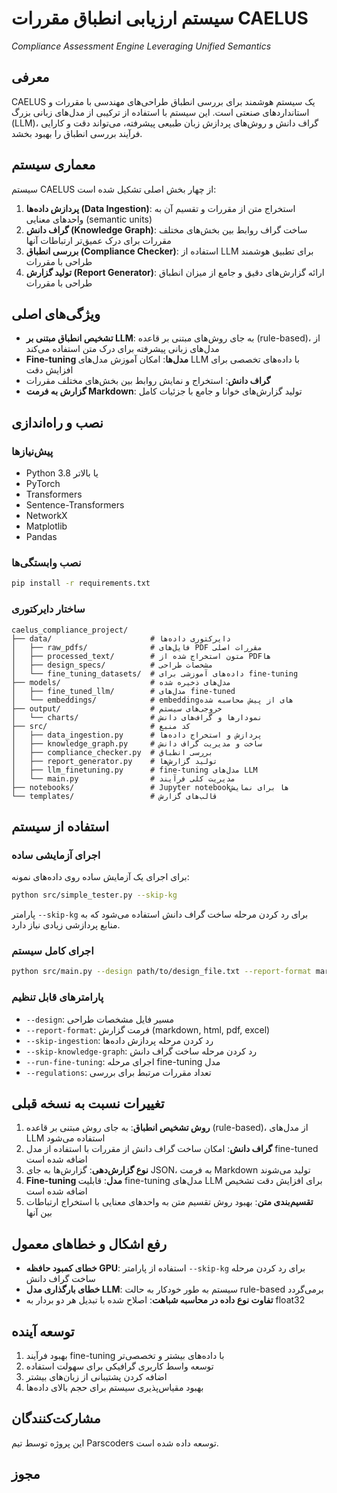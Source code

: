 # سیستم ارزیابی انطباق مقررات CAELUS

*Compliance Assessment Engine Leveraging Unified Semantics*

## معرفی

CAELUS یک سیستم هوشمند برای بررسی انطباق طراحی‌های مهندسی با مقررات و استانداردهای صنعتی است. این سیستم با استفاده از ترکیبی از مدل‌های زبانی بزرگ (LLM)، گراف دانش و روش‌های پردازش زبان طبیعی پیشرفته، می‌تواند دقت و کارایی فرآیند بررسی انطباق را بهبود بخشد.

## معماری سیستم

سیستم CAELUS از چهار بخش اصلی تشکیل شده است:

1. **پردازش داده‌ها (Data Ingestion)**: استخراج متن از مقررات و تقسیم آن به واحدهای معنایی (semantic units)
2. **گراف دانش (Knowledge Graph)**: ساخت گراف روابط بین بخش‌های مختلف مقررات برای درک عمیق‌تر ارتباطات آنها
3. **بررسی انطباق (Compliance Checker)**: استفاده از LLM برای تطبیق هوشمند طراحی با مقررات
4. **تولید گزارش (Report Generator)**: ارائه گزارش‌های دقیق و جامع از میزان انطباق طراحی با مقررات

## ویژگی‌های اصلی

- **تشخیص انطباق مبتنی بر LLM**: به جای روش‌های مبتنی بر قاعده (rule-based)، از مدل‌های زبانی پیشرفته برای درک متن استفاده می‌کند
- **Fine-tuning مدل‌ها**: امکان آموزش مدل‌های LLM با داده‌های تخصصی برای افزایش دقت
- **گراف دانش**: استخراج و نمایش روابط بین بخش‌های مختلف مقررات 
- **گزارش به فرمت Markdown**: تولید گزارش‌های خوانا و جامع با جزئیات کامل

## نصب و راه‌اندازی

### پیش‌نیازها

- Python 3.8 یا بالاتر
- PyTorch
- Transformers
- Sentence-Transformers
- NetworkX
- Matplotlib
- Pandas

### نصب وابستگی‌ها

```bash
pip install -r requirements.txt
```

### ساختار دایرکتوری

```
caelus_compliance_project/
├── data/                      # دایرکتوری داده‌ها
│   ├── raw_pdfs/              # فایل‌های PDF مقررات اصلی
│   ├── processed_text/        # متون استخراج شده از PDFها
│   ├── design_specs/          # مشخصات طراحی
│   └── fine_tuning_datasets/  # داده‌های آموزشی برای fine-tuning
├── models/                    # مدل‌های ذخیره شده
│   ├── fine_tuned_llm/        # مدل‌های fine-tuned
│   └── embeddings/            # embedding‌های از پیش محاسبه شده
├── output/                    # خروجی‌های سیستم
│   └── charts/                # نمودارها و گراف‌های دانش
├── src/                       # کد منبع
│   ├── data_ingestion.py      # پردازش و استخراج داده‌ها
│   ├── knowledge_graph.py     # ساخت و مدیریت گراف دانش
│   ├── compliance_checker.py  # بررسی انطباق
│   ├── report_generator.py    # تولید گزارش‌ها
│   ├── llm_finetuning.py      # fine-tuning مدل‌های LLM
│   └── main.py                # مدیریت کلی فرآیند
├── notebooks/                 # Jupyter notebook‌ها برای نمایش
└── templates/                 # قالب‌های گزارش
```

## استفاده از سیستم

### اجرای آزمایشی ساده

برای اجرای یک آزمایش ساده روی داده‌های نمونه:

```bash
python src/simple_tester.py --skip-kg
```

پارامتر `--skip-kg` برای رد کردن مرحله ساخت گراف دانش استفاده می‌شود که به منابع پردازشی زیادی نیاز دارد.

### اجرای کامل سیستم

```bash
python src/main.py --design path/to/design_file.txt --report-format markdown
```

### پارامترهای قابل تنظیم

- `--design`: مسیر فایل مشخصات طراحی
- `--report-format`: فرمت گزارش (markdown, html, pdf, excel)
- `--skip-ingestion`: رد کردن مرحله پردازش داده‌ها
- `--skip-knowledge-graph`: رد کردن مرحله ساخت گراف دانش
- `--run-fine-tuning`: اجرای مرحله fine-tuning مدل
- `--regulations`: تعداد مقررات مرتبط برای بررسی

## تغییرات نسبت به نسخه قبلی

1. **روش تشخیص انطباق**: به جای روش مبتنی بر قاعده (rule-based)، از مدل‌های LLM استفاده می‌شود
2. **گراف دانش**: امکان ساخت گراف دانش از مقررات با استفاده از مدل fine-tuned اضافه شده است
3. **نوع گزارش‌دهی**: گزارش‌ها به جای JSON، به فرمت Markdown تولید می‌شوند
4. **Fine-tuning مدل**: قابلیت fine-tuning مدل‌های LLM برای افزایش دقت تشخیص اضافه شده است
5. **تقسیم‌بندی متن**: بهبود روش تقسیم متن به واحدهای معنایی با استخراج ارتباطات بین آنها

## رفع اشکال و خطاهای معمول

- **خطای کمبود حافظه GPU**: استفاده از پارامتر `--skip-kg` برای رد کردن مرحله ساخت گراف دانش
- **خطای بارگذاری مدل LLM**: سیستم به طور خودکار به حالت rule-based برمی‌گردد
- **تفاوت نوع داده در محاسبه شباهت**: اصلاح شده با تبدیل هر دو بردار به float32

## توسعه آینده

1. بهبود فرآیند fine-tuning با داده‌های بیشتر و تخصصی‌تر
2. توسعه واسط کاربری گرافیکی برای سهولت استفاده
3. اضافه کردن پشتیبانی از زبان‌های بیشتر
4. بهبود مقیاس‌پذیری سیستم برای حجم بالای داده‌ها

## مشارکت‌کنندگان

این پروژه توسط تیم Parscoders توسعه داده شده است.

## مجوز

